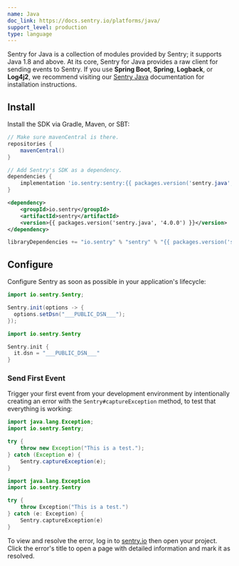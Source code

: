 ```yaml
---
name: Java
doc_link: https://docs.sentry.io/platforms/java/
support_level: production
type: language
---
```


<Alert level="info">
    Sentry for Java is a collection of modules provided by Sentry; it supports Java 1.8 and above. At its core, Sentry for Java provides a raw client for sending events to Sentry. If you use <strong>Spring Boot</strong>, <strong>Spring</strong>,<strong> Logback</strong>, or <strong>Log4j2</strong>, we recommend visiting our <a href="https://docs.sentry.io/platforms/java/">Sentry Java</a> documentation for installation instructions.
</Alert>

## Install

Install the SDK via Gradle, Maven, or SBT:

```groovy {filename:build.gradle}
// Make sure mavenCentral is there.
repositories {
    mavenCentral()
}

// Add Sentry's SDK as a dependency.
dependencies {
    implementation 'io.sentry:sentry:{{ packages.version('sentry.java', '4.0.0') }}'
}
```

```xml {tabTitle:Maven}{filename:pom.xml}
<dependency>
    <groupId>io.sentry</groupId>
    <artifactId>sentry</artifactId>
    <version>{{ packages.version('sentry.java', '4.0.0') }}</version>
</dependency>
```

```scala {tabTitle:SBT}
libraryDependencies += "io.sentry" % "sentry" % "{{ packages.version('sentry.java', '4.0.0') }}"
```

## Configure

Configure Sentry as soon as possible in your application's lifecycle:

```java {tabTitle: Java}
import io.sentry.Sentry;

Sentry.init(options -> {
  options.setDsn("___PUBLIC_DSN___");
});
```

```kotlin {tabTitle: Kotlin}
import io.sentry.Sentry

Sentry.init {
  it.dsn = "___PUBLIC_DSN___"
}
```

### Send First Event

Trigger your first event from your development environment by intentionally creating an error with the `Sentry#captureException` method, to test that everything is working:


```java {tabTitle: Java}
import java.lang.Exception;
import io.sentry.Sentry;

try {
    throw new Exception("This is a test.");
} catch (Exception e) {
    Sentry.captureException(e);
}
```

```kotlin {tabTitle: Kotlin}
import java.lang.Exception
import io.sentry.Sentry

try {
    throw Exception("This is a test.")
} catch (e: Exception) {
    Sentry.captureException(e)
}
```

To view and resolve the error, log in to <a href="https://sentry.io/">sentry.io</a> then open your project. Click the error's title to open a page with detailed information and mark it as resolved.
